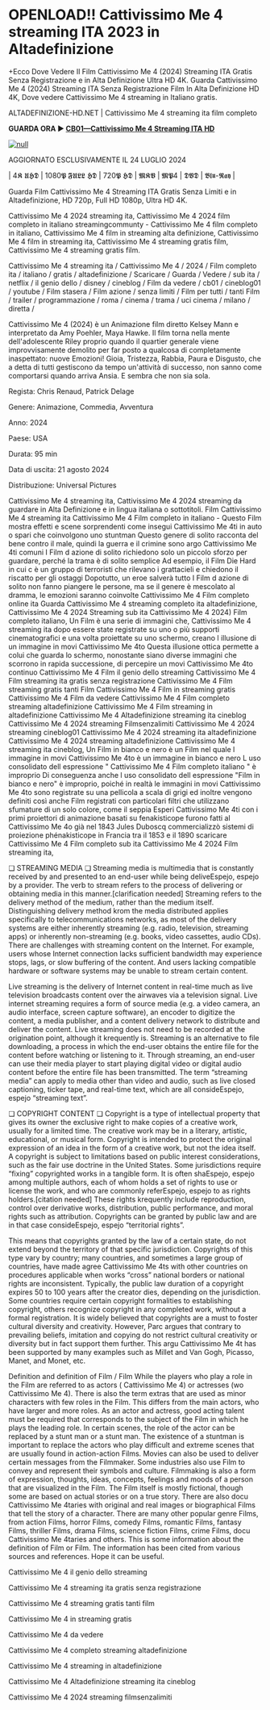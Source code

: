 # OPENLOAD!! Cattivissimo Me 4 streaming ITA 2023 in Altadefinizione

+Ecco Dove Vedere Il Film Cattivissimo Me 4 (2024) Streaming ITA Gratis Senza Registrazione e in Alta Definizione Ultra HD 4K.
Guarda Cattivissimo Me 4 (2024) Streaming ITA Senza Registrazione Film In Alta Definizione HD 4K, Dove vedere Cattivissimo Me 4 streaming in Italiano gratis.

ALTADEFINIZIONE-HD.NET | Cattivissimo Me 4 streaming ita film completo

**GUARDA ORA ▶️ [CB01—Cattivissimo Me 4 Streaming ITA HD](https://t.co/aSTNCAVmkj)**

[![null](https://static.wixstatic.com/media/855a25_043b5abeb4ae4d35ac003198e7fe56ed~mv2.gif)](https://t.co/aSTNCAVmkj)

AGGIORNATO ESCLUSIVAMENTE IL 24 LUGLIO 2024

| 4𝕶 𝖀𝕳𝕯 | 1080𝕻 𝕱𝖀𝕷𝕷 𝕳𝕯 | 720𝕻 𝕳𝕯 | 𝕸𝕶𝖁 | 𝕸𝕻4 | 𝕯𝖁𝕯 | 𝕭𝖑𝖚-𝕽𝖆𝖞 |

Guarda Film Cattivissimo Me 4 Streaming ITA Gratis Senza Limiti e in Altadefinizione, HD 720p, Full HD 1080p, Ultra HD 4K.

Cattivissimo Me 4 2024 streaming ita, Cattivissimo Me 4 2024 film completo in italiano streamingcommunty - Cattivissimo Me 4 film completo in italiano, Cattivissimo Me 4 film in streaming alta definizione, Cattivissimo Me 4 film in streaming ita, Cattivissimo Me 4 streaming gratis film, Cattivissimo Me 4 streaming gratis film.

Cattivissimo Me 4 streaming ita / Cattivissimo Me 4 / 2024 / Film completo ita / italiano / gratis / altadefinizione / Scaricare / Guarda / Vedere / sub ita / netflix / il genio dello / disney / cineblog / Film da vedere / cb01 / cineblog01 / youtube / Film stasera / Film azione / senza limiti / Film per tutti / tanti Film / trailer / programmazione / roma / cinema / trama / uci cinema / milano / diretta /

Cattivissimo Me 4 (2024) è un Animazione film diretto Kelsey Mann e interpretato da Amy Poehler, Maya Hawke. Il film torna nella mente dell'adolescente Riley proprio quando il quartier generale viene improvvisamente demolito per far posto a qualcosa di completamente inaspettato: nuove Emozioni! Gioia, Tristezza, Rabbia, Paura e Disgusto, che a detta di tutti gestiscono da tempo un'attività di successo, non sanno come comportarsi quando arriva Ansia. E sembra che non sia sola.

Regista: Chris Renaud, Patrick Delage


Genere: Animazione, Commedia, Avventura


Anno: 2024


Paese: USA


Durata: 95 min


Data di uscita: 21 agosto 2024


Distribuzione: Universal Pictures


Cattivissimo Me 4 streaming ita, Cattivissimo Me 4 2024 streaming da guardare in Alta Definizione e in lingua italiana o sottotitoli. Film Cattivissimo Me 4 streaming ita Cattivissimo Me 4 Film completo in italiano - Questo Film mostra effetti e scene sorprendenti come insegui Cattivissimo Me 4ti in auto o spari che coinvolgono uno stuntman Questo genere di solito racconta del bene contro il male, quindi la guerra e il crimine sono argo Cattivissimo Me 4ti comuni I Film d azione di solito richiedono solo un piccolo sforzo per guardare, perché la trama è di solito semplice Ad esempio, il Film Die Hard in cui c è un gruppo di terroristi che rilevano i grattacieli e chiedono il riscatto per gli ostaggi Dopotutto, un eroe salverà tutto I Film d azione di solito non fanno piangere le persone, ma se il genere è mescolato al dramma, le emozioni saranno coinvolte Cattivissimo Me 4 Film completo online ita Guarda Cattivissimo Me 4 streaming completo ita altadefinizione, Cattivissimo Me 4 2024 Streaming sub ita Cattivissimo Me 4 2024) Film completo italiano, Un Film è una serie di immagini che, Cattivissimo Me 4 streaming ita dopo essere state registrate su uno o più supporti cinematografici e una volta proiettate su uno schermo, creano l illusione di un immagine in movi Cattivissimo Me 4to Questa illusione ottica permette a colui che guarda lo schermo, nonostante siano diverse immagini che scorrono in rapida successione, di percepire un movi Cattivissimo Me 4to continuo Cattivissimo Me 4 Film il genio dello streaming Cattivissimo Me 4 Film streaming ita gratis senza registrazione Cattivissimo Me 4 Film streaming gratis tanti Film Cattivissimo Me 4 Film in streaming gratis Cattivissimo Me 4 Film da vedere Cattivissimo Me 4 Film completo streaming altadefinizione Cattivissimo Me 4 Film streaming in altadefinizione Cattivissimo Me 4 Altadefinizione streaming ita cineblog Cattivissimo Me 4 2024 streaming Filmsenzalimiti Cattivissimo Me 4 2024 streaming cineblog01 Cattivissimo Me 4 2024 streaming ita altadefinizione Cattivissimo Me 4 2024 streaming altadefinizione Cattivissimo Me 4 streaming ita cineblog, Un Film in bianco e nero è un Film nel quale l immagine in movi Cattivissimo Me 4to è un immagine in bianco e nero L uso consolidato dell espressione " Cattivissimo Me 4 Film completo italiano " è improprio Di conseguenza anche l uso consolidato dell espressione "Film in bianco e nero" è improprio, poiché in realtà le immagini in movi Cattivissimo Me 4to sono registrate su una pellicola a scala di grigi ed inoltre vengono definiti così anche Film registrati con particolari filtri che utilizzano sfumature di un solo colore, come il seppia Esperi Cattivissimo Me 4ti con i primi proiettori di animazione basati su fenakisticope furono fatti al Cattivissimo Me 4o già nel 1843 Jules Duboscq commercializzò sistemi di proiezione phénakisticope in Francia tra il 1853 e il 1890 scaricare Cattivissimo Me 4 Film completo sub ita Cattivissimo Me 4 2024 Film streaming ita,

❏ STREAMING MEDIA ❏ Streaming media is multimedia that is constantly received by and presented to an end-user while being deliveEspejo, espejo by a provider. The verb to stream refers to the process of delivering or obtaining media in this manner.[clarification needed] Streaming refers to the delivery method of the medium, rather than the medium itself. Distinguishing delivery method krom the media distributed applies specifically to telecommunications networks, as most of the delivery systems are either inherently streaming (e.g. radio, television, streaming apps) or inherently non-streaming (e.g. books, video cassettes, audio CDs). There are challenges with streaming content on the Internet. For example, users whose Internet connection lacks sufficient bandwidth may experience stops, lags, or slow buffering of the content. And users lacking compatible hardware or software systems may be unable to stream certain content.

Live streaming is the delivery of Internet content in real-time much as live television broadcasts content over the airwaves via a television signal. Live internet streaming requires a form of source media (e.g. a video camera, an audio interface, screen capture software), an encoder to digitize the content, a media publisher, and a content delivery network to distribute and deliver the content. Live streaming does not need to be recorded at the origination point, although it krequently is. Streaming is an alternative to file downloading, a process in which the end-user obtains the entire file for the content before watching or listening to it. Through streaming, an end-user can use their media player to start playing digital video or digital audio content before the entire file has been transmitted. The term “streaming media” can apply to media other than video and audio, such as live closed captioning, ticker tape, and real-time text, which are all consideEspejo, espejo “streaming text”.

❏ COPYRIGHT CONTENT ❏ Copyright is a type of intellectual property that gives its owner the exclusive right to make copies of a creative work, usually for a limited time. The creative work may be in a literary, artistic, educational, or musical form. Copyright is intended to protect the original expression of an idea in the form of a creative work, but not the idea itself. A copyright is subject to limitations based on public interest considerations, such as the fair use doctrine in the United States. Some jurisdictions require “fixing” copyrighted works in a tangible form. It is often shaEspejo, espejo among multiple authors, each of whom holds a set of rights to use or license the work, and who are commonly referEspejo, espejo to as rights holders.[citation needed] These rights krequently include reproduction, control over derivative works, distribution, public performance, and moral rights such as attribution. Copyrights can be granted by public law and are in that case consideEspejo, espejo “territorial rights”.

This means that copyrights granted by the law of a certain state, do not extend beyond the territory of that specific jurisdiction. Copyrights of this type vary by country; many countries, and sometimes a large group of countries, have made agree Cattivissimo Me 4ts with other countries on procedures applicable when works “cross” national borders or national rights are inconsistent. Typically, the public law duration of a copyright expires 50 to 100 years after the creator dies, depending on the jurisdiction. Some countries require certain copyright formalities to establishing copyright, others recognize copyright in any completed work, without a formal registration. It is widely believed that copyrights are a must to foster cultural diversity and creativity. However, Parc argues that contrary to prevailing beliefs, imitation and copying do not restrict cultural creativity or diversity but in fact support them further. This argu Cattivissimo Me 4t has been supported by many examples such as Millet and Van Gogh, Picasso, Manet, and Monet, etc.

Definition and definition of Film / Film While the players who play a role in the Film are referred to as actors ( Cattivissimo Me 4) or actresses (wo Cattivissimo Me 4). There is also the term extras that are used as minor characters with few roles in the Film. This differs from the main actors, who have larger and more roles. As an actor and actress, good acting talent must be required that corresponds to the subject of the Film in which he plays the leading role. In certain scenes, the role of the actor can be replaced by a stunt man or a stunt man. The existence of a stuntman is important to replace the actors who play difficult and extreme scenes that are usually found in action-action Films. Movies can also be used to deliver certain messages from the Filmmaker. Some industries also use Film to convey and represent their symbols and culture. Filmmaking is also a form of expression, thoughts, ideas, concepts, feelings and moods of a person that are visualized in the Film. The Film itself is mostly fictional, though some are based on actual stories or on a true story. There are also docu Cattivissimo Me 4taries with original and real images or biographical Films that tell the story of a character. There are many other popular genre Films, from action Films, horror Films, comedy Films, romantic Films, fantasy Films, thriller Films, drama Films, science fiction Films, crime Films, docu Cattivissimo Me 4taries and others. This is some information about the definition of Film or Film. The information has been cited from various sources and references. Hope it can be useful.

Cattivissimo Me 4 il genio dello streaming

Cattivissimo Me 4 streaming ita gratis senza registrazione

Cattivissimo Me 4 streaming gratis tanti film

Cattivissimo Me 4 in streaming gratis

Cattivissimo Me 4 da vedere

Cattivissimo Me 4 completo streaming altadefinizione

Cattivissimo Me 4 streaming in altadefinizione

Cattivissimo Me 4 Altadefinizione streaming ita cineblog

Cattivissimo Me 4 2024 streaming filmsenzalimiti
